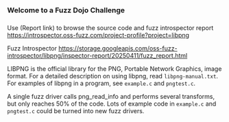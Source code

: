 ###
### Welcome to a Fuzz Dojo Challenge
###

Use (Report link) to browse the source code and fuzz introspector report https://introspector.oss-fuzz.com/project-profile?project=libpng

Fuzz Introspector
https://storage.googleapis.com/oss-fuzz-introspector/libpng/inspector-report/20250411/fuzz_report.html

LIBPNG is the official library for the PNG, Portable Network Graphics, image format.  For a detailed description on using libpng, read `libpng-manual.txt`.  For examples of libpng in a program, see `example.c` and `pngtest.c`.

A single fuzz driver calls png_read_info and performs several transforms, but only reaches 50% of the code.  Lots of example code in `example.c` and `pngtest.c` could be turned into new fuzz drivers.
